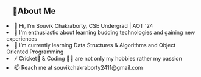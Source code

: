 <h2 dir="auto"><a id="user-content-about-me" class="anchor" aria-hidden="true" href="#about-me"><svg class="octicon octicon-link" viewBox="0 0 16 16" version="1.1" width="16" height="16" aria-hidden="true"></svg></a>🙋‍About Me</h2>
<li> 👋 Hi, I’m Souvik Chakraborty, CSE Undergrad | AOT '24 </li>
<li> 👀 I'm enthusiastic about learning budding technologies and gaining new experiences </li>
<li> 🌱 I’m currently learning Data Structures & Algorithms and Object Oriented Programming </li>
<li> ⚡ Cricket🏏 & Coding 👨‍💻 are not only my hobbies rather my passion </li>
<li> 📫 Reach me at souvikchakraborty2411@gmail.com </li>

<!---
Souvik097/Souvik097 is a ✨ special ✨ repository because its `README.md` (this file) appears on your GitHub profile.
You can click the Preview link to take a look at your changes.
--->
